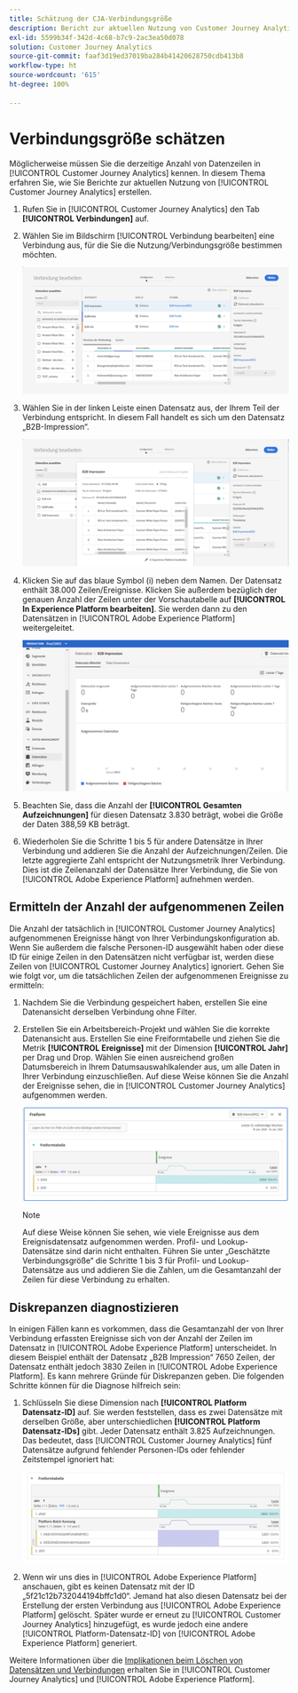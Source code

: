 ```yaml
---
title: Schätzung der CJA-Verbindungsgröße
description: Bericht zur aktuellen Nutzung von Customer Journey Analytics
exl-id: 5599b34f-342d-4c68-b7c9-2ac3ea50d078
solution: Customer Journey Analytics
source-git-commit: faaf3d19ed37019ba284b41420628750cdb413b8
workflow-type: ht
source-wordcount: '615'
ht-degree: 100%

---
```


# Verbindungsgröße schätzen

Möglicherweise müssen Sie die derzeitige Anzahl von Datenzeilen in [!UICONTROL Customer Journey Analytics] kennen. In diesem Thema erfahren Sie, wie Sie Berichte zur aktuellen Nutzung von [!UICONTROL Customer Journey Analytics] erstellen.

1. Rufen Sie in [!UICONTROL Customer Journey Analytics] den Tab **[!UICONTROL Verbindungen]** auf.
1. Wählen Sie im Bildschirm [!UICONTROL Verbindung bearbeiten] eine Verbindung aus, für die Sie die Nutzung/Verbindungsgröße bestimmen möchten.

   ![Verbindung bearbeiten](assets/edit-connection.png)

1. Wählen Sie in der linken Leiste einen Datensatz aus, der Ihrem Teil der Verbindung entspricht. In diesem Fall handelt es sich um den Datensatz „B2B-Impression“.

   ![Datensatz](assets/dataset.png)

1. Klicken Sie auf das blaue Symbol (i) neben dem Namen. Der Datensatz enthält 38.000 Zeilen/Ereignisse. Klicken Sie außerdem bezüglich der genauen Anzahl der Zeilen unter der Vorschautabelle auf **[!UICONTROL In Experience Platform bearbeiten]**. Sie werden dann zu den Datensätzen in [!UICONTROL Adobe Experience Platform] weitergeleitet.

   ![Adobe Experience Platform-Datensatz-Info](assets/data-size.png)

1. Beachten Sie, dass die Anzahl der **[!UICONTROL Gesamten Aufzeichnungen]** für diesen Datensatz 3.830 beträgt, wobei die Größe der Daten 388,59 KB beträgt.

1. Wiederholen Sie die Schritte 1 bis 5 für andere Datensätze in Ihrer Verbindung und addieren Sie die Anzahl der Aufzeichnungen/Zeilen. Die letzte aggregierte Zahl entspricht der Nutzungsmetrik Ihrer Verbindung. Dies ist die Zeilenanzahl der Datensätze Ihrer Verbindung, die Sie von [!UICONTROL Adobe Experience Platform] aufnehmen werden.

## Ermitteln der Anzahl der aufgenommenen Zeilen

Die Anzahl der tatsächlich in [!UICONTROL Customer Journey Analytics] aufgenommenen Ereignisse hängt von Ihrer Verbindungskonfiguration ab. Wenn Sie außerdem die falsche Personen-ID ausgewählt haben oder diese ID für einige Zeilen in den Datensätzen nicht verfügbar ist, werden diese Zeilen von [!UICONTROL Customer Journey Analytics] ignoriert. Gehen Sie wie folgt vor, um die tatsächlichen Zeilen der aufgenommenen Ereignisse zu ermitteln:

1. Nachdem Sie die Verbindung gespeichert haben, erstellen Sie eine Datenansicht derselben Verbindung ohne Filter.
1. Erstellen Sie ein Arbeitsbereich-Projekt und wählen Sie die korrekte Datenansicht aus. Erstellen Sie eine Freiformtabelle und ziehen Sie die Metrik **[!UICONTROL Ereignisse]** mit der Dimension **[!UICONTROL Jahr]** per Drag und Drop. Wählen Sie einen ausreichend großen Datumsbereich in Ihrem Datumsauswahlkalender aus, um alle Daten in Ihrer Verbindung einzuschließen. Auf diese Weise können Sie die Anzahl der Ereignisse sehen, die in [!UICONTROL Customer Journey Analytics] aufgenommen werden.

   ![Arbeitsbereich-Projekt](assets/event-number.png)

   >[!NOTE]
   >
   >Auf diese Weise können Sie sehen, wie viele Ereignisse aus dem Ereignisdatensatz aufgenommen werden. Profil- und Lookup-Datensätze sind darin nicht enthalten. Führen Sie unter „Geschätzte Verbindungsgröße“ die Schritte 1 bis 3 für Profil- und Lookup-Datensätze aus und addieren Sie die Zahlen, um die Gesamtanzahl der Zeilen für diese Verbindung zu erhalten.

## Diskrepanzen diagnostizieren

In einigen Fällen kann es vorkommen, dass die Gesamtanzahl der von Ihrer Verbindung erfassten Ereignisse sich von der Anzahl der Zeilen im Datensatz in [!UICONTROL Adobe Experience Platform] unterscheidet. In diesem Beispiel enthält der Datensatz „B2B Impression“ 7650 Zeilen, der Datensatz enthält jedoch 3830 Zeilen in [!UICONTROL Adobe Experience Platform]. Es kann mehrere Gründe für Diskrepanzen geben. Die folgenden Schritte können für die Diagnose hilfreich sein:

1. Schlüsseln Sie diese Dimension nach **[!UICONTROL Platform Datensatz-ID]** auf. Sie werden feststellen, dass es zwei Datensätze mit derselben Größe, aber unterschiedlichen **[!UICONTROL Platform Datensatz-IDs]** gibt. Jeder Datensatz enthält 3.825 Aufzeichnungen. Das bedeutet, dass [!UICONTROL Customer Journey Analytics] fünf Datensätze aufgrund fehlender Personen-IDs oder fehlender Zeitstempel ignoriert hat:

   ![Aufschlüsselung](assets/data-size2.png)

1. Wenn wir uns dies in [!UICONTROL Adobe Experience Platform] anschauen, gibt es keinen Datensatz mit der ID „5f21c12b732044194bffc1d0“. Jemand hat also diesen Datensatz bei der Erstellung der ersten Verbindung aus [!UICONTROL Adobe Experience Platform] gelöscht. Später wurde er erneut zu [!UICONTROL Customer Journey Analytics] hinzugefügt, es wurde jedoch eine andere [!UICONTROL Platform-Datensatz-ID] von [!UICONTROL Adobe Experience Platform] generiert.

Weitere Informationen über die [Implikationen beim Löschen von Datensätzen und Verbindungen](https://experienceleague.adobe.com/docs/analytics-platform/using/cja-overview/cja-faq.html?lang=de#implications-of-deleting-data-components) erhalten Sie in [!UICONTROL Customer Journey Analytics] und [!UICONTROL Adobe Experience Platform].
